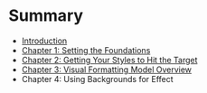 # Summary

* [Introduction](README.md)
* [Chapter 1: Setting the Foundations](chapter1.md)
* [Chapter 2: Getting Your Styles to Hit the Target](chapter_2_getting_your_styles_to_hit_the_target.md)
* [Chapter 3: Visual Formatting Model Overview](chapter_3_visual_formatting_model_overview.md)
* Chapter 4: Using Backgrounds for Effect

